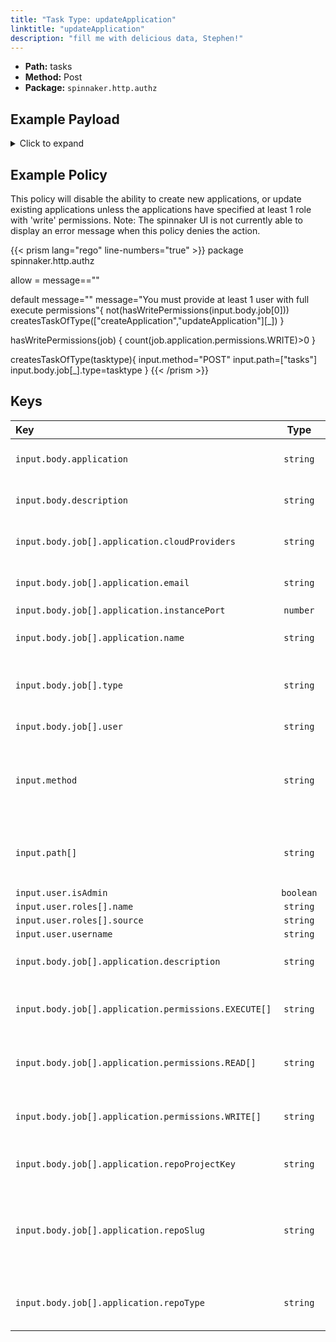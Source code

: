 ```yaml
---
title: "Task Type: updateApplication"
linktitle: "updateApplication"
description: "fill me with delicious data, Stephen!"
---
```


- **Path:** tasks
- **Method:** Post
- **Package:** `spinnaker.http.authz`

## Example Payload

<details><summary>Click to expand</summary>

```json
{
  "input": {
    "body": {
      "application": "aftest2",
      "description": "Update Application: aftest2",
      "job": [
        {
          "application": {
            "cloudProviders": "kubernetes",
            "dataSources": {
              "disabled": [],
              "enabled": []
            },
            "description": "description2",
            "email": "dasdasd@trest.com",
            "instancePort": 80,
            "lastModifiedBy": "myUserName",
            "name": "aftest2",
            "permissions": {
              "EXECUTE": [
                "productmanagers"
              ],
              "READ": [
                "productmanagers"
              ],
              "WRITE": [
                "productmanagers"
              ]
            },
            "repoProjectKey": "project",
            "repoSlug": "name",
            "repoType": "github",
            "trafficGuards": [],
            "updateTs": "1621444448000",
            "user": "myUserName"
          },
          "type": "updateApplication",
          "user": "myUserName"
        }
      ]
    },
    "method": "POST",
    "path": [
      "tasks"
    ],
    "user": {
      "isAdmin": false,
      "roles": [
        {
          "name": "armory-io",
          "source": "GITHUB_TEAMS"
        },
        {
          "name": "productmanagers",
          "source": "GITHUB_TEAMS"
        }
      ],
      "username": "myUserName"
    }
  }
}
```
</details>

## Example Policy
This policy will disable the ability to create new applications, or update existing applications unless the applications have specified at least 1 role with 'write' permissions. Note: The spinnaker UI is not currently able to display an error message when this policy denies the action.

{{< prism lang="rego" line-numbers="true" >}}
package spinnaker.http.authz

allow = message==""

default message=""
message="You must provide at least 1 user with full execute permissions"{
  not(hasWritePermissions(input.body.job[0]))
  createsTaskOfType(["createApplication","updateApplication"][_])
}

hasWritePermissions(job) {
  count(job.application.permissions.WRITE)>0
}

createsTaskOfType(tasktype){
    input.method="POST"
    input.path=["tasks"]
    input.body.job[_].type=tasktype
}
{{< /prism >}}

## Keys

| Key                                                  |   Type    | Description |
| :--------------------------------------------------- | :-------: | ----------- |
| `input.body.application`                             | `string`  | The name of the application being created.            |
| `input.body.description`                             | `string`  | The description of the application being created.            |
| `input.body.job[].application.cloudProviders`        | `string`  | The applications allowed cloud providers.            |
| `input.body.job[].application.email`                 | `string`  | The email address of the owner of the application.          |
| `input.body.job[].application.instancePort`          | `number`  |             |
| `input.body.job[].application.name`                  | `string`  | The name of the application being created.              |
| `input.body.job[].type`                              | `string`  | The type of task being run, in this case 'createApplication'        |
| `input.body.job[].user`                              | `string`  | The id of the user to run the job as.            |
| `input.method`                                       | `string`  | The HTTP method by which the API is being called. When createing a task this will be 'POST'            |
| `input.path[]`                                       | `string`  | The API path of the job. When creating a new task this will be the array ["tasks"]            |
| `input.user.isAdmin`                                 | `boolean` |             |
| `input.user.roles[].name`                            | `string`  |             |
| `input.user.roles[].source`                          | `string`  |             |
| `input.user.username`                                | `string`  |             |
| `input.body.job[].application.description`           | `string`  | The description of the application being created.             |
| `input.body.job[].application.permissions.EXECUTE[]` | `string`  | The list of roles that have execute permission to the application.            |
| `input.body.job[].application.permissions.READ[]`    | `string`  | The list of roles that have read permission to the application.            |
| `input.body.job[].application.permissions.WRITE[]`   | `string`  | The list of roles that have write permission to the application.            |
| `input.body.job[].application.repoProjectKey`        | `string`  | What is the unique ID of the project in source control.            |
| `input.body.job[].application.repoSlug`              | `string`  | What is the slug for the source code repo? Typically the repository's owner or organization ID.            |
| `input.body.job[].application.repoType`              | `string`  | With what type of sourcecode repo is this application associated.            |

